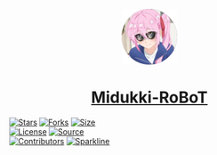 <p align="center">
<img style="width:100px; height:100px;" src="Assets/Midukki-RoBoT.png" alt="Midukki RoBoT Logo">
</p>

<h1 align="center">
<a href="https://telegram.dog/Midukki_Robot">Midukki-RoBoT</a>
</h1>

[![Stars](https://img.shields.io/github/stars/PR0FESS0R-99/Midukki-RoBoT?style=flat-square&color=yellow)](https://github.com/PR0FESS0R-99/Midukki-RoBoT/stargazers)
[![Forks](https://img.shields.io/github/forks/PR0FESS0R-99/Midukki-RoBoT?style=flat-square&color=orange)](https://github.com/PR0FESS0R-99/Midukki-RoBoT/fork)
[![Size](https://img.shields.io/github/repo-size/PR0FESS0R-99/Midukki-RoBoT?style=flat-square&color=green)](https://github.com/PR0FESS0R-99/Midukki-RoBoT/)   
[![License](https://img.shields.io/badge/License-MIT-blue)](https://github.com/PR0FESS0R-99/Midukki-RoBoT/blob/main/LICENSE)
[![Source](https://badges.frapsoft.com/os/v2/open-source.svg?v=103)](https://github.com/PR0FESS0R-99/Midukki-RoBoT)   
[![Contributors](https://img.shields.io/github/contributors/PR0FESS0R-99/Midukki-RoBoT?style=flat-square&color=green)](https://github.com/PR0FESS0R-99/Midukki-RoBoT/graphs/contributors)
[![Sparkline](https://stars.medv.io/PR0FESS0R-99/Midukki-RoBoT.svg)](https://stars.medv.io/PR0FESS0R-99/Midukki-RoBoT)

